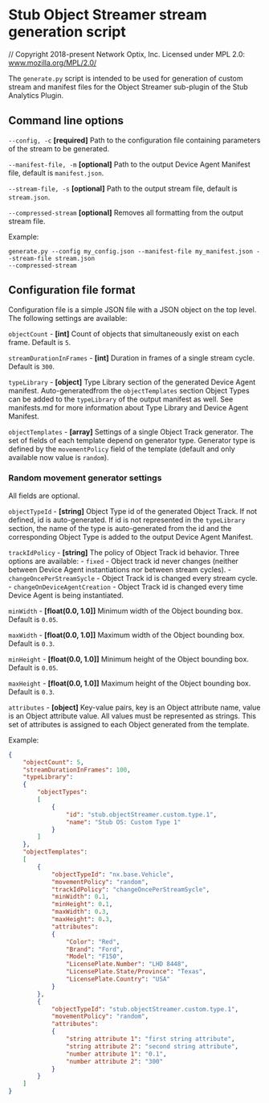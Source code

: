 # Stub Object Streamer stream generation script

// Copyright 2018-present Network Optix, Inc. Licensed under MPL 2.0: www.mozilla.org/MPL/2.0/

The `generate.py` script is intended to be used for generation of custom stream and manifest files
for the Object Streamer sub-plugin of the Stub Analytics Plugin.

## Command line options

`--config, -c` **[required]** Path to the configuration file containing parameters of the stream to
be generated.

`--manifest-file, -m` **[optional]** Path to the output Device Agent Manifest file, default is
`manifest.json`.

`--stream-file, -s` **[optional]** Path to the output stream file, default is `stream.json`.

`--compressed-stream` **[optional]** Removes all formatting from the output stream file.

Example:
```
generate.py --config my_config.json --manifest-file my_manifest.json --stream-file stream.json
--compressed-stream
```

## Configuration file format

Configuration file is a simple JSON file with a JSON object on the top level. The following
settings are available:

`objectCount` - **[int]** Count of objects that simultaneously exist on each frame. Default is `5`.

`streamDurationInFrames` - **[int]** Duration in frames of a single stream cycle. Default is `300`.

`typeLibrary` - **[object]** Type Library section of the generated Device Agent manifest.
Auto-generatedfrom the `objectTemplates` section Object Types can be added to the `typeLibrary` of
the output manifest as well. See manifests.md for more information about Type Library and Device
Agent Manifest.

`objectTemplates` - **[array]** Settings of a single Object Track generator. The set of fields of
each template depend on generator type. Generator type is defined by the `movementPolicy` field of
the template (default and only available now value is `random`).

### Random movement generator settings

All fields are optional.

`objectTypeId` - **[string]** Object Type id of the generated Object Track. If not
defined, id is auto-generated. If id is not represented in the `typeLibrary` section, the name of
the type is auto-generated from the id and the corresponding Object Type is added to the output
Device Agent Manifest.

`trackIdPolicy` - **[string]** The policy of Object Track id behavior. Three options are available:
    - `fixed` - Object track id never changes (neither between Device Agent instantiations nor
    between stream cycles).
    - `changeOncePerStreamSycle` - Object Track id is changed every stream cycle.
    - `changeOnDeviceAgentCreation` - Object Track id is changed every time Device Agent is being
    instantiated.

`minWidth` - **[float(0.0, 1.0]]** Minimum width of the Object bounding box. Default is `0.05`.

`maxWidth` - **[float(0.0, 1.0]]** Maximum width of the Object bounding box. Default is `0.3`.

`minHeight` - **[float(0.0, 1.0]]** Minimum height of the Object bounding box. Default is `0.05`.

`maxHeight` - **[float(0.0, 1.0]]** Maximum height of the Object bounding box. Default is `0.3`.

`attributes` - **[object]** Key-value pairs, key is an Object attribute name, value is
an Object attribute value. All values must be represented as strings. This set of attributes is
assigned to each Object generated from the template.

Example:
```json
{
    "objectCount": 5,
    "streamDurationInFrames": 100,
    "typeLibrary":
    {
        "objectTypes":
        [
            {
                "id": "stub.objectStreamer.custom.type.1",
                "name": "Stub OS: Custom Type 1"
            }
        ]
    },
    "objectTemplates":
    [
        {
            "objectTypeId": "nx.base.Vehicle",
            "movementPolicy": "random",
            "trackIdPolicy": "changeOncePerStreamSycle",
            "minWidth": 0.1,
            "minHeight": 0.1,
            "maxWidth": 0.3,
            "maxHeight": 0.3,
            "attributes":
            {
                "Color": "Red",
                "Brand": "Ford",
                "Model": "F150",
                "LicensePlate.Number": "LHD 8448",
                "LicensePlate.State/Province": "Texas",
                "LicensePlate.Country": "USA"
            }
        },
        {
            "objectTypeId": "stub.objectStreamer.custom.type.1",
            "movementPolicy": "random",
            "attributes":
            {
                "string attribute 1": "first string attribute",
                "string attribute 2": "second string attribute",
                "number attribute 1": "0.1",
                "number attribute 2": "300"
            }
        }
    ]
}

```
